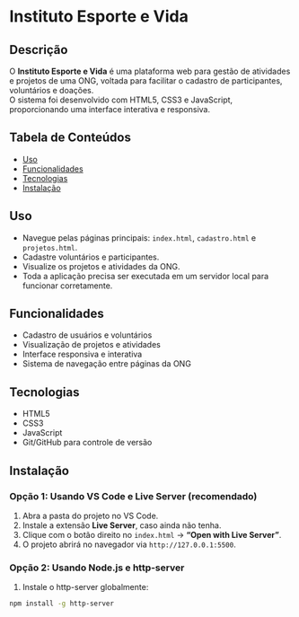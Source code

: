 # Instituto Esporte e Vida

## Descrição
O **Instituto Esporte e Vida** é uma plataforma web para gestão de atividades e projetos de uma ONG, voltada para facilitar o cadastro de participantes, voluntários e doações.  
O sistema foi desenvolvido com HTML5, CSS3 e JavaScript, proporcionando uma interface interativa e responsiva.

## Tabela de Conteúdos
- [Uso](#uso)
- [Funcionalidades](#funcionalidades)
- [Tecnologias](#tecnologias)
- [Instalação](#instalacao)

## Uso
- Navegue pelas páginas principais: `index.html`, `cadastro.html` e `projetos.html`.
- Cadastre voluntários e participantes.
- Visualize os projetos e atividades da ONG.
- Toda a aplicação precisa ser executada em um servidor local para funcionar corretamente.

## Funcionalidades
- Cadastro de usuários e voluntários
- Visualização de projetos e atividades
- Interface responsiva e interativa
- Sistema de navegação entre páginas da ONG

## Tecnologias
- HTML5
- CSS3
- JavaScript
- Git/GitHub para controle de versão

## Instalação
### Opção 1: Usando VS Code e Live Server (recomendado)
1. Abra a pasta do projeto no VS Code.
2. Instale a extensão **Live Server**, caso ainda não tenha.
3. Clique com o botão direito no `index.html` → **“Open with Live Server”**.
4. O projeto abrirá no navegador via `http://127.0.0.1:5500`.

### Opção 2: Usando Node.js e http-server
1. Instale o http-server globalmente:
```bash
npm install -g http-server

